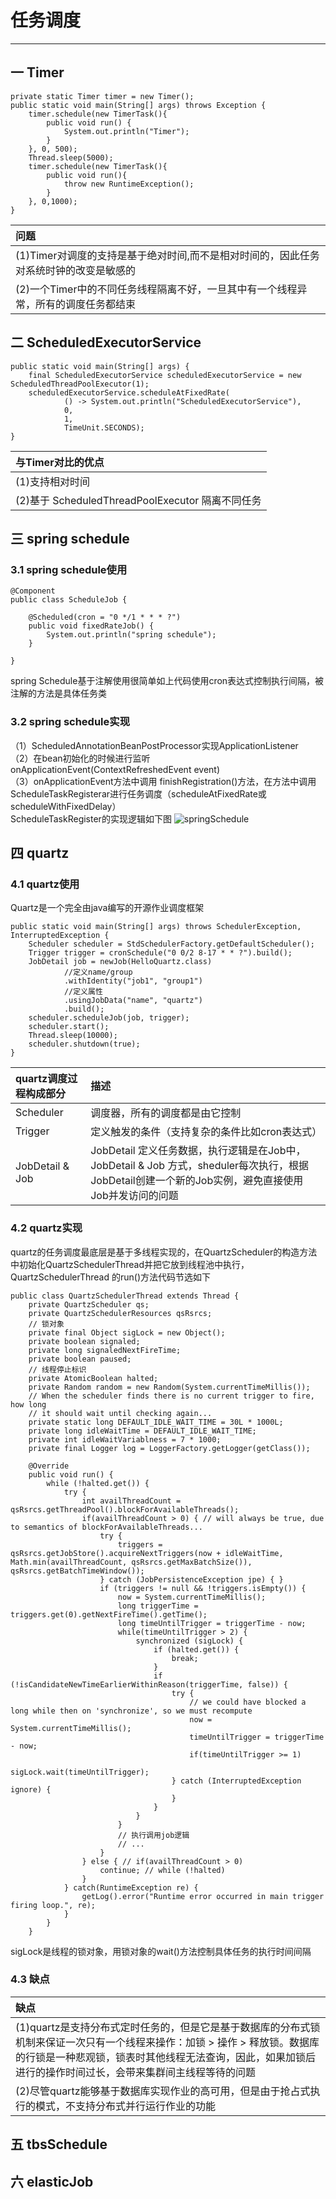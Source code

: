 # 任务调度
---
## 一 Timer
    private static Timer timer = new Timer();
    public static void main(String[] args) throws Exception {
        timer.schedule(new TimerTask(){
            public void run() {
                System.out.println("Timer");
            }
        }, 0, 500);
        Thread.sleep(5000);
        timer.schedule(new TimerTask(){
            public void run(){
                throw new RuntimeException();
            }
        }, 0,1000);
    }
|问题|
|:-| 
|(1)Timer对调度的支持是基于绝对时间,而不是相对时间的，因此任务对系统时钟的改变是敏感的|
|(2)一个Timer中的不同任务线程隔离不好，一旦其中有一个线程异常，所有的调度任务都结束|
## 二 ScheduledExecutorService
    public static void main(String[] args) {
        final ScheduledExecutorService scheduledExecutorService = new ScheduledThreadPoolExecutor(1);
        scheduledExecutorService.scheduleAtFixedRate(
                () -> System.out.println("ScheduledExecutorService"),
                0,
                1,
                TimeUnit.SECONDS);
    }
|与Timer对比的优点|
|:-| 
|(1)支持相对时间|
|(2)基于 ScheduledThreadPoolExecutor 隔离不同任务|
## 三 spring schedule
### 3.1 spring schedule使用
    @Component
    public class ScheduleJob {
     
        @Scheduled(cron = "0 */1 * * * ?")
        public void fixedRateJob() {
            System.out.println("spring schedule");
        }
     
    }
spring Schedule基于注解使用很简单如上代码使用cron表达式控制执行间隔，被注解的方法是具体任务类
### 3.2 spring schedule实现
（1）ScheduledAnnotationBeanPostProcessor实现ApplicationListener<ContextRefreshedEvent><br>
（2）在bean初始化的时候进行监听onApplicationEvent(ContextRefreshedEvent event)<br>
（3）onApplicationEvent方法中调用 finishRegistration()方法，在方法中调用ScheduleTaskRegisterar进行任务调度（scheduleAtFixedRate或scheduleWithFixedDelay）<br>
ScheduleTaskRegister的实现逻辑如下图
![springSchedule](../picture/schedule/springSchedule.PNG)
## 四 quartz
### 4.1 quartz使用
Quartz是一个完全由java编写的开源作业调度框架

    public static void main(String[] args) throws SchedulerException, InterruptedException {
        Scheduler scheduler = StdSchedulerFactory.getDefaultScheduler();
        Trigger trigger = cronSchedule("0 0/2 8-17 * * ?").build();
        JobDetail job = newJob(HelloQuartz.class)
                //定义name/group
                .withIdentity("job1", "group1")
                //定义属性
                .usingJobData("name", "quartz")
                .build();
        scheduler.scheduleJob(job, trigger);
        scheduler.start();
        Thread.sleep(10000);
        scheduler.shutdown(true);
    }
    
|quartz调度过程构成部分|描述|
|:-|:-|
|Scheduler|调度器，所有的调度都是由它控制|
|Trigger|定义触发的条件（支持复杂的条件比如cron表达式）|
|JobDetail & Job|JobDetail 定义任务数据，执行逻辑是在Job中，JobDetail & Job 方式，sheduler每次执行，根据JobDetail创建一个新的Job实例，避免直接使用Job并发访问的问题|
### 4.2 quartz实现
quartz的任务调度最底层是基于多线程实现的，在QuartzScheduler的构造方法中初始化QuartzSchedulerThread并把它放到线程池中执行，QuartzSchedulerThread 的run()方法代码节选如下

    public class QuartzSchedulerThread extends Thread {
        private QuartzScheduler qs;
        private QuartzSchedulerResources qsRsrcs;
        // 锁对象
        private final Object sigLock = new Object();
        private boolean signaled;
        private long signaledNextFireTime;
        private boolean paused;
        // 线程停止标识
        private AtomicBoolean halted;
        private Random random = new Random(System.currentTimeMillis());
        // When the scheduler finds there is no current trigger to fire, how long
        // it should wait until checking again...
        private static long DEFAULT_IDLE_WAIT_TIME = 30L * 1000L;
        private long idleWaitTime = DEFAULT_IDLE_WAIT_TIME;
        private int idleWaitVariablness = 7 * 1000;
        private final Logger log = LoggerFactory.getLogger(getClass());
         
        @Override
        public void run() {
            while (!halted.get()) {
                try {
                    int availThreadCount = qsRsrcs.getThreadPool().blockForAvailableThreads();
                    if(availThreadCount > 0) { // will always be true, due to semantics of blockForAvailableThreads...
                        try {
                            triggers = qsRsrcs.getJobStore().acquireNextTriggers(now + idleWaitTime, Math.min(availThreadCount, qsRsrcs.getMaxBatchSize()), qsRsrcs.getBatchTimeWindow());
                        } catch (JobPersistenceException jpe) { }
                        if (triggers != null && !triggers.isEmpty()) {
                            now = System.currentTimeMillis();
                            long triggerTime = triggers.get(0).getNextFireTime().getTime();
                            long timeUntilTrigger = triggerTime - now;
                            while(timeUntilTrigger > 2) {
                                synchronized (sigLock) {
                                    if (halted.get()) {
                                        break;
                                    }
                                    if (!isCandidateNewTimeEarlierWithinReason(triggerTime, false)) {
                                        try {
                                            // we could have blocked a long while then on 'synchronize', so we must recompute
                                            now = System.currentTimeMillis();
                                            timeUntilTrigger = triggerTime - now;
                                            if(timeUntilTrigger >= 1)
                                                sigLock.wait(timeUntilTrigger);
                                        } catch (InterruptedException ignore) {
                                        }
                                    }
                                }
                            }
                            // 执行调用job逻辑
                            // ...
                        }
                    } else { // if(availThreadCount > 0)
                        continue; // while (!halted)
                    }
                } catch(RuntimeException re) {
                    getLog().error("Runtime error occurred in main trigger firing loop.", re);
                }
            }
        }
sigLock是线程的锁对象，用锁对象的wait()方法控制具体任务的执行时间间隔
### 4.3 缺点
|缺点|
|:-|
|(1)quartz是支持分布式定时任务的，但是它是基于数据库的分布式锁机制来保证一次只有一个线程来操作：加锁  > 操作 > 释放锁。数据库的行锁是一种悲观锁，锁表时其他线程无法查询，因此，如果加锁后进行的操作时间过长，会带来集群间主线程等待的问题|
|(2)尽管quartz能够基于数据库实现作业的高可用，但是由于抢占式执行的模式，不支持分布式并行运行作业的功能|

## 五 tbsSchedule

## 六 elasticJob